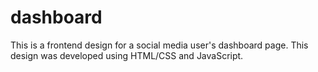 # dashboard
This is a frontend design for a social media user's dashboard page.
This design was developed using HTML/CSS and JavaScript.
